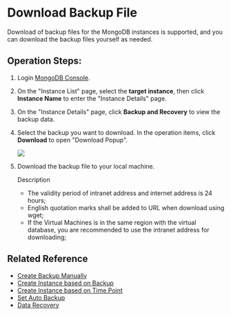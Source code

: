 # Download Backup File

Download of backup files for the MongoDB instances is supported, and you can download the backup files yourself as needed.

## Operation Steps:
1. Login [MongoDB Console](https://mongodb-console.jdcloud.com/mongodb?dataCenter=bj_02).
1. On the "Instance List" page, select the **target instance**, then click **Instance Name** to enter the "Instance Details" page.
1. On the "Instance Details" page, click **Backup and Recovery** to view the backup data.
1. Select the backup you want to download. In the operation items, click **Download** to open "Download Popup".
	
   ![](https://github.com/jdcloudcom/cn/blob/master/image/mongodb/mongo-020.png)

1. Download the backup file to your local machine.

	Description
	
	- The validity period of intranet address and internet address is 24 hours;
	- English quotation marks shall be added to URL when download using wget;
	- If the Virtual Machines is in the same region with the virtual database, you are recommended to use the intranet address for downloading;

## Related Reference

- [Create Backup Manually](Create-Backup.md)
- [Create Instance based on Backup](Create-Instance-by-Backup.md)
- [Create Instance based on Time Point](Create-Instance-by-Point-in-Time.md)
- [Set Auto Backup](Modify-Backup-Policy.md)
- [Data Recovery](Restore-Instance.md)
